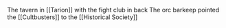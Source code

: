 The tavern in [[Tarion]] with the fight club in back
The orc barkeep pointed the [[Cultbusters]] to the [[Historical Society]]